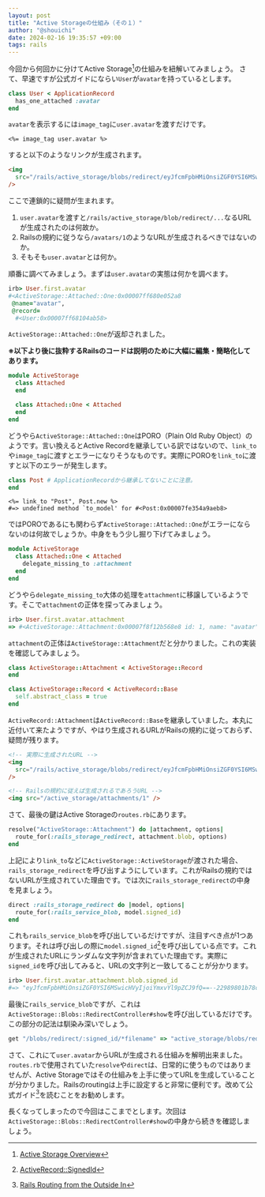 ```yaml
---
layout: post
title: "Active Storageの仕組み（その１）"
author: "@shouichi"
date: 2024-02-16 19:35:57 +09:00
tags: rails
---
```


今回から何回かに分けてActive Storage[^1]の仕組みを紐解いてみましょう。 さて、早速ですが公式ガイドにならい`User`が`avatar`を持っているとします。

[^1]: [Active Storage Overview](https://edgeguides.rubyonrails.org/active_storage_overview.html)

```ruby
class User < ApplicationRecord
  has_one_attached :avatar
end
```

`avatar`を表示するには`image_tag`に`user.avatar`を渡すだけです。

```erb
<%= image_tag user.avatar %>
```

すると以下のようなリンクが生成されます。

```html
<img
  src="/rails/active_storage/blobs/redirect/eyJfcmFpbHMiOnsiZGF0YSI6MSwicHVyIjoiYmxvYl9pZCJ9fQ==--22989801b78c27abf7bc8c8b023cac322a42fbea/dog.jpg"
/>
```

ここで連鎖的に疑問が生まれます。

1. `user.avatar`を渡すと`/rails/active_storage/blob/redirect/...`なるURLが生成されたのは何故か。
1. Railsの規約に従うなら`/avatars/1`のようなURLが生成されるべきではないのか。
1. そもそも`user.avatar`とは何か。

順番に調べてみましょう。まずは`user.avatar`の実態は何かを調べます。

```ruby
irb> User.first.avatar
#<ActiveStorage::Attached::One:0x00007ff680e052a8
 @name="avatar",
 @record=
  #<User:0x00007ff68104ab58>
```

`ActiveStorage::Attached::One`が返却されました。

**※以下より後に抜粋するRailsのコードは説明のために大幅に編集・簡略化してあります。**

```ruby
module ActiveStorage
  class Attached
  end

  class Attached::One < Attached
  end
end
```

どうやら`ActiveStorage::Attached::One`はPORO（Plain Old Ruby Object）のようです。言い換えるとActive Recordを継承している訳ではないので、`link_to`や`image_tag`に渡すとエラーになりそうなものです。実際にPOROを`link_to`に渡すと以下のエラーが発生します。

```ruby
class Post # ApplicationRecordから継承してないことに注意。
end
```

```erb
<%= link_to "Post", Post.new %>
#=> undefined method `to_model' for #<Post:0x00007fe354a9aeb8>
```

ではPOROであるにも関わらず`ActiveStorage::Attached::One`がエラーにならないのは何故でしょうか。中身をもう少し掘り下げてみましょう。

```ruby
module ActiveStorage
  class Attached::One < Attached
    delegate_missing_to :attachment
  end
end
```

どうやら`delegate_missing_to`大体の処理を`attachment`に移譲しているようです。そこで`attachment`の正体を探ってみましょう。

```ruby
irb> User.first.avatar.attachment
=> #<ActiveStorage::Attachment:0x00007f8f12b568e8 id: 1, name: "avatar", record_type: "User", record_id: 1, blob_id: 1>
```

`attachment`の正体は`ActiveStorage::Attachment`だと分かりました。これの実装を確認してみましょう。

```ruby
class ActiveStorage::Attachment < ActiveStorage::Record
end

class ActiveStorage::Record < ActiveRecord::Base
  self.abstract_class = true
end
```

`ActiveRecord::Attachment`は`ActiveRecord::Base`を継承していました。本丸に近付いて来たようですが、やはり生成されるURLがRailsの規約に従っておらず、疑問が残ります。

```html
<!-- 実際に生成されたURL -->
<img
  src="/rails/active_storage/blobs/redirect/eyJfcmFpbHMiOnsiZGF0YSI6MSwicHVyIjoiYmxvYl9pZCJ9fQ==--22989801b78c27abf7bc8c8b023cac322a42fbea/dog.jpg"
/>

<!-- Railsの規約に従えば生成されるであろうURL -->
<img src="/active_storage/attachments/1" />
```

さて、最後の鍵はActive Storageの`routes.rb`にあります。

```ruby
resolve("ActiveStorage::Attachment") do |attachment, options|
  route_for(:rails_storage_redirect, attachment.blob, options)
end
```

上記により`link_to`などに`ActiveStorage::ActiveStorage`が渡された場合、`rails_storage_redirect`を呼び出すようにしています。これがRailsの規約ではないURLが生成されていた理由です。では次に`rails_storage_redirect`の中身を見ましょう。

```ruby
direct :rails_storage_redirect do |model, options|
  route_for(:rails_service_blob, model.signed_id)
end
```

これも`rails_service_blob`を呼び出しているだけですが、注目すべき点が1つあります。それは呼び出しの際に`model.signed_id`[^2]を呼び出している点です。これが生成されたURLにランダムな文字列が含まれていた理由です。実際に`signed_id`を呼び出してみると、URLの文字列と一致してることが分かります。

```ruby
irb> User.first.avatar.attachment.blob.signed_id
#=> "eyJfcmFpbHMiOnsiZGF0YSI6MSwicHVyIjoiYmxvYl9pZCJ9fQ==--22989801b78c27abf7bc8c8b023cac322a42fbea"
```

[^2]: [ActiveRecord::SignedId](https://api.rubyonrails.org/classes/ActiveRecord/SignedId.html#method-i-signed_id)

最後に`rails_service_blob`ですが、これは`ActiveStorage::Blobs::RedirectController#show`を呼び出しているだけです。この部分の記法は馴染み深いでしょう。

```ruby
get "/blobs/redirect/:signed_id/*filename" => "active_storage/blobs/redirect#show", as: :rails_service_blob
```

さて、これにて`user.avatar`からURLが生成される仕組みを解明出来ました。`routes.rb`で使用されていた`resolve`や`direct`は、日常的に使うものではありませんが、Active Storageではその仕組みを上手に使ってURLを生成していることが分かりました。Railsのroutingは上手に設定すると非常に便利です。改めて公式ガイド[^3]を読むことをお勧めします。

[^3]: [Rails Routing from the Outside In](https://guides.rubyonrails.org/routing.html)

長くなってしまったので今回はここまでとします。次回は`ActiveStorage::Blobs::RedirectController#show`の中身から続きを確認しましょう。
